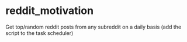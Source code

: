 # reddit_motivation
Get top/random reddit posts from any subreddit on a daily basis (add the script to the task scheduler)

